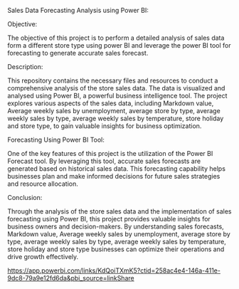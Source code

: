 Sales Data Forecasting Analysis using Power BI:

Objective:

The objective of this project is to perform a detailed analysis of sales data form a different store type using power BI and leverage the power BI tool for forecasting to generate accurate sales forecast.

Description:

This repository contains the necessary files and resources to conduct a comprehensive analysis of the store sales data. The data is visualized and analysed using Power BI, a powerful business intelligence tool. The project explores various aspects of the sales data, including Markdown value, Average weekly sales by unemployment, average store by type, average weekly sales by type, average weekly sales by temperature, store holiday and store type, to gain valuable insights for business optimization.

Forecasting Using Power BI Tool:

One of the key features of this project is the utilization of the Power BI Forecast tool. By leveraging this tool, accurate sales forecasts are generated based on historical sales data. This forecasting capability helps businesses plan and make informed decisions for future sales strategies and resource allocation.

Conclusion:

Through the analysis of the store sales data and the implementation of sales forecasting using Power BI, this project provides valuable insights for business owners and decision-makers. By understanding sales forecasts, Markdown value, Average weekly sales by unemployment, average store by type, average weekly sales by type, average weekly sales by temperature, store holiday and store type businesses can optimize their operations and drive growth effectively.

https://app.powerbi.com/links/KdQoiTXmK5?ctid=258ac4e4-146a-411e-9dc8-79a9e12fd6da&pbi_source=linkShare

